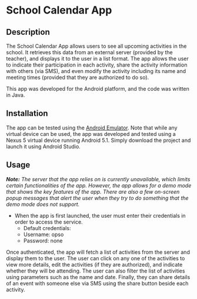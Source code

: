 # School Calendar App

## Description
The School Calendar App allows users to see all upcoming activities in the school. It retrieves this data from an external server (provided by the teacher), and displays it to the user in a list format. The app allows the user to indicate their participation in each activity, share the activity information with others (via SMS), and even modify the activity including its name and meeting times (provided that they are authorized to do so). 

This app was developed for the Android platform, and the code was written in Java.

## Installation
The app can be tested using the [Android Emulator](https://developer.android.com/studio/run/emulator). Note that while any virtual device can be used, the app was developed and tested using a Nexus 5 virtual device running Android 5.1. Simply download the project and launch it using Android Studio.

## Usage
***Note:** The server that the app relies on is currently unavailable, which limits certain functionalities of the app. However, the app allows for a demo mode that shows the key features of the app. There are also a few on-screen popup messages that alert the user when they try to do something that the demo mode does not support.*

* When the app is first launched, the user must enter their credentials in order to access the service. 
  * Default credentials:
  * Username: opso
  * Password: none

Once authenticated, the app will fetch a list of activities from the server and display them to the user. The user can click on any one of the activities to view more details, edit the activities (if they are authorized), and indicate whether they will be attending. The user can also filter the list of activities using parameters such as the name and date. Finally, they can share details of an event with someone else via SMS using the share button beside each activity. 
